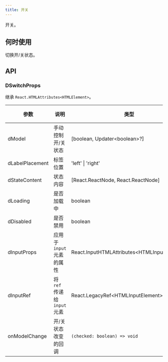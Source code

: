 ```yaml
---
title: 开关
---
```


开关。

## 何时使用

切换开/关状态。

## API

### DSwitchProps

继承 `React.HTMLAttributes<HTMLElement>`。

<!-- prettier-ignore-start -->
| 参数 | 说明 | 类型 | 默认值 | 
| --- | --- | --- | --- | 
| dModel | 手动控制开/关状态 | [boolean, Updater\<boolean\>?] | - |
| dLabelPlacement | 标签位置 | 'left' \| 'right' | 'right' |
| dStateContent | 状态内容 | [React.ReactNode, React.ReactNode] | - |
| dLoading | 是否加载中 | boolean | false |
| dDisabled | 是否禁用 | boolean | false |
| dInputProps | 应用于 `input` 元素的属性 | React.InputHTMLAttributes\<HTMLInputElement\>  | - |
| dInputRef | 将 `ref` 传递给 `input` 元素 | React.LegacyRef\<HTMLInputElement\>  | - |
| onModelChange | 开/关状态改变的回调 | `(checked: boolean) => void` | - |
<!-- prettier-ignore-end -->
